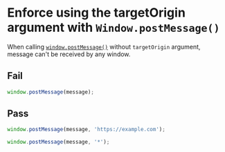 # Enforce using the targetOrigin argument with `Window.postMessage()`

When calling [`window.postMessage()`](https://developer.mozilla.org/en-US/docs/Web/API/Window/postMessage) without `targetOrigin` argument, message can't be received by any window.

## Fail

```js
window.postMessage(message);
```

## Pass

```js
window.postMessage(message, 'https://example.com');
```

```js
window.postMessage(message, '*');
```
